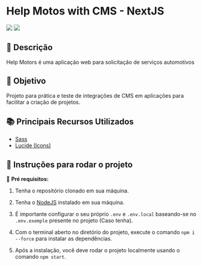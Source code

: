 <!--![](.github/assets/images/logo.png)-->

# Help Motos with CMS - NextJS

[![](https://img.shields.io/badge/Status-Em%20Desenvolvimento-red)](#) [![](https://img.shields.io/badge/Version-1.0.0-yellow)](#)

<!-- ## 📸 Preview 

<div align="center">
  <div style="display: flex; justify-content: center;">
    <img src=".github/assets/images/preview01.gif" style="height: 450px;">
  </div>
</div> -->

## 📝 Descrição

Help Motors é uma aplicação web para solicitação de serviços automotivos

## 🚀 Objetivo

Projeto para prática e teste de integrações de CMS em aplicações para facilitar a criação de projetos.

## 📚 Principais Recursos Utilizados

- [Sass](https://nextjs.org/docs/app/building-your-application/styling/sass)
- [Lucide (Icons)](https://lucide.dev/)

## 🔎 Instruções para rodar o projeto

📌 **Pré requisitos:**
1. Tenha o repositório clonado em sua máquina.

2. Tenha o [NodeJS](https://nodejs.org/) instalado em sua máquina.

3. É importante configurar o seu próprio `.env` e `.env.local` baseando-se no `.env.exemple` presente no projeto (Caso tenha).

4. Com o terminal aberto no diretório do projeto, execute o comando `npm i --force` para instalar as dependências.
   
5. Após a instalação, você deve rodar o projeto localmente usando o comando `npm start`.